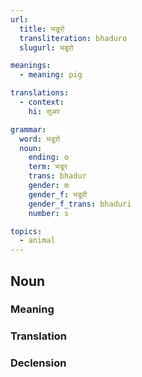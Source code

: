 ```yaml
---
url:
  title: भडूरो
  transliteration: bhaduro
  slugurl: भडूरो

meanings:
  - meaning: pig

translations:
  - context:
    hi: सूअर

grammar: 
  word: भडूरो
  noun:
    ending: o
    term: भडूर
    trans: bhadur
    gender: m
    gender_f: भडूरी
    gender_f_trans: bhaduri
    number: s

topics:
  - animal
---
```


## Noun
### Meaning
<meaning :meanings="meanings" :url="url"></meaning>

<!-- ### Examples
<eg :eg="examples" :url="url"></eg> -->

<!-- ### Synonyms
<syn :syn="synonyms" :url="url"></syn> -->

<!-- ### Antonyms
<ant :ant="antonyms" :url="url"></ant> -->

### Translation
<translation :translation="translations" :url="url"></translation>

### Declension
<noun-decl :grammar="grammar" :url="url"></noun-decl>